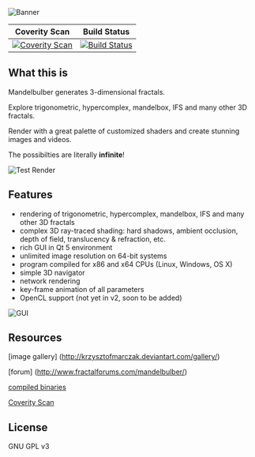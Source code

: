 ![Banner](https://raw.githubusercontent.com/buddhi1980/mandelbulber2/wiki/assets/images/mandelbulberBanner.png)

|Coverity Scan|Build Status|
|:-:|:-:|
|[![Coverity Scan](https://scan.coverity.com/projects/4723/badge.svg?flat=1)](https://scan.coverity.com/projects/mandelbulber-v2)|[![Build Status](https://travis-ci.org/buddhi1980/mandelbulber2.svg)](https://travis-ci.org/buddhi1980/mandelbulber2)|

## What this is

Mandelbulber generates 3-dimensional fractals.

Explore trigonometric, hypercomplex, mandelbox, IFS and many other 3D fractals.

Render with a great palette of customized shaders and create stunning images and videos.

The possibilties are literally **infinite**!

![Test Render](https://raw.githubusercontent.com/buddhi1980/mandelbulber2/wiki/assets/images/mandelbulberTestrender.jpg)

## Features

- rendering of trigonometric, hypercomplex, mandelbox, IFS and many other 3D fractals
- complex 3D ray-traced shading: hard shadows, ambient occlusion, depth of field, translucency & refraction, etc.
- rich GUI in Qt 5 environment
- unlimited image resolution on 64-bit systems
- program compiled for x86 and x64 CPUs (Linux, Windows, OS X)
- simple 3D navigator
- network rendering
- key-frame animation of all parameters
- OpenCL support (not yet in v2, soon to be added)


![GUI](https://raw.githubusercontent.com/buddhi1980/mandelbulber2/wiki/assets/images/mandelbulberGUI.jpg)

## Resources

[image gallery] (http://krzysztofmarczak.deviantart.com/gallery/)

[forum] (http://www.fractalforums.com/mandelbulber/)

[compiled binaries](http://sourceforge.net/projects/mandelbulber/)

[Coverity Scan](http://scan.coverity.com/projects/4723?tab=overview)

## License

GNU GPL v3
